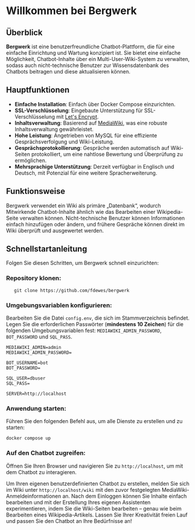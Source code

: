 
# Willkommen bei Bergwerk

## Überblick

**Bergwerk** ist eine benutzerfreundliche Chatbot-Plattform, die für eine einfache Einrichtung und Wartung konzipiert ist. Sie bietet eine einfache Möglichkeit, Chatbot-Inhalte über ein Multi-User-Wiki-System zu verwalten, sodass auch nicht-technische Benutzer zur Wissensdatenbank des Chatbots beitragen und diese aktualisieren können.

## Hauptfunktionen

- **Einfache Installation**: Einfach über Docker Compose einzurichten.
- **SSL-Verschlüsselung**: Eingebaute Unterstützung für SSL-Verschlüsselung mit [Let's Encrypt](https://letsencrypt.org).
- **Inhaltsverwaltung**: Basierend auf [MediaWiki](https://www.mediawiki.org/wiki/MediaWiki), was eine robuste Inhaltsverwaltung gewährleistet.
- **Hohe Leistung**: Angetrieben von MySQL für eine effiziente Gesprächsverfolgung und Wiki-Leistung.
- **Gesprächsprotokollierung**: Gespräche werden automatisch auf Wiki-Seiten protokolliert, um eine nahtlose Bewertung und Überprüfung zu ermöglichen.
- **Mehrsprachige Unterstützung**: Derzeit verfügbar in Englisch und Deutsch, mit Potenzial für eine weitere Spracherweiterung.

## Funktionsweise

Bergwerk verwendet ein Wiki als primäre „Datenbank“, wodurch Mitwirkende Chatbot-Inhalte ähnlich wie das Bearbeiten einer Wikipedia-Seite verwalten können. Nicht-technische Benutzer können Informationen einfach hinzufügen oder ändern, und frühere Gespräche können direkt im Wiki überprüft und ausgewertet werden.

## Schnellstartanleitung

Folgen Sie diesen Schritten, um Bergwerk schnell einzurichten:

### **Repository klonen**:
   ```
      git clone https://github.com/fdewes/bergwerk
   ```

### **Umgebungsvariablen konfigurieren**:  
   Bearbeiten Sie die Datei `config.env`, die sich im Stammverzeichnis befindet. Legen Sie die erforderlichen Passwörter (**mindestens 10 Zeichen**) für die folgenden Umgebungsvariablen fest: `MEDIAWIKI_ADMIN_PASSWORD`, `BOT_PASSWORD` und `SQL_PASS`.

```
MEDIAWIKI_ADMIN=admin
MEDIAWIKI_ADMIN_PASSWORD=

BOT_USERNAME=bot
BOT_PASSWORD=

SQL_USER=dbuser
SQL_PASS=

SERVER=http://localhost
```

### **Anwendung starten**:
   Führen Sie den folgenden Befehl aus, um alle Dienste zu erstellen und zu starten:
   ```
   docker compose up
   ```

### **Auf den Chatbot zugreifen**:
   Öffnen Sie Ihren Browser und navigieren Sie zu `http://localhost`, um mit dem Chatbot zu interagieren.

   Um Ihren eigenen benutzerdefinierten Chatbot zu erstellen, melden Sie sich im Wiki unter `http://localhost/wiki` mit den zuvor festgelegten MediaWiki-Anmeldeinformationen an. Nach dem Einloggen können Sie Inhalte einfach bearbeiten und mit der Erstellung Ihres eigenen Assistenten experimentieren, indem Sie die Wiki-Seiten bearbeiten – genau wie beim Bearbeiten eines Wikipedia-Artikels. Lassen Sie Ihrer Kreativität freien Lauf und passen Sie den Chatbot an Ihre Bedürfnisse an!
